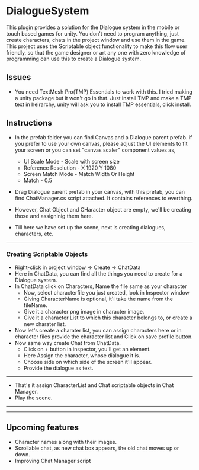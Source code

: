 # DialogueSystem
This plugin provides a solution for the Dialogue system in the mobile or touch based games for unity. You don't need to program anything, just create characters, chats in the project window and use them in the game. This project uses the Scriptable object functionality to make this flow user friendly, so that the game designer or art any one with zero knowledge of programming can use this to create a Dialogue system.

## Issues
- You need TextMesh Pro(TMP) Essentials to work with this. I tried making a unity package but it won't go in that. Just install TMP and make a TMP text in heirarchy, unity will ask you to install TMP essentials, click install.

## Instructions
- In the prefab folder you can find Canvas and a Dialogue parent prefab. if you prefer to use your own canvas, please adjust the UI elements to fit your screen or you can set "canvas scaler" component values as, 
  - UI Scale Mode - Scale with screen size
  - Reference Resolution - X 1920 Y 1080
  - Screen Match Mode - Match Width Or Height
  - Match - 0.5

- Drag Dialogue parent prefab in your canvas, with this prefab, you can find ChatManager.cs script attached. It contains references to everthing.
- However, Chat Object and CHaracter object are empty, we'll be creating those and assigninig them here.
- Till here we have set up the scene, next is creating dialogues, characters, etc.
---
### Creating Scriptable Objects
- Right-click in project window -> Create -> ChatData
- Here in ChatData, you can find all the things you need to create for a Dialogue system.
- In ChatData click on Characters, Name the file same as your character
    - Now, select characterfile you just created, look in Inspector window
    - Giving CharacterName is optional, it'l take the name from the fileName.
    - Give it a character png image in character image.
    - Give it a character List to which this character belongs to, or create a new charater list.
- Now let's create a charater list, you can assign characters here or in character files provide the character list and Click on save profile button.
- Now same way create Chat from ChatData.
  - Click on + button in inspector, you'll get an element.
  - Here Assign the character, whose dialogue it is.
  - Choose side on which side of the screen it'll appear.
  - Provide the dialogue as text.
---
- That's it assign CharacterList and Chat scriptable objects in Chat Manager.
- Play the scene.
---
---
## Upcoming features
- Character names along with their images.
- Scrollable chat, as new chat box appears, the old chat moves up or down.
- Improving Chat Manager script



